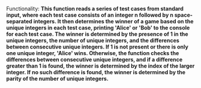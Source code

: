 Functionality: **This function reads a series of test cases from standard input, where each test case consists of an integer n followed by n space-separated integers. It then determines the winner of a game based on the unique integers in each test case, printing 'Alice' or 'Bob' to the console for each test case. The winner is determined by the presence of 1 in the unique integers, the number of unique integers, and the differences between consecutive unique integers. If 1 is not present or there is only one unique integer, 'Alice' wins. Otherwise, the function checks the differences between consecutive unique integers, and if a difference greater than 1 is found, the winner is determined by the index of the larger integer. If no such difference is found, the winner is determined by the parity of the number of unique integers.**